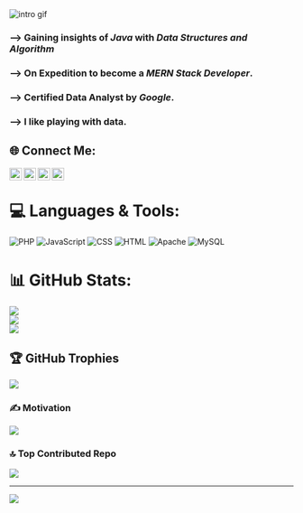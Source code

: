 <div>
	<img alt="intro gif" src="https://github.com/Rohal004/Rohal004/blob/4dddb567db18a7e794bc32d930ba622a900ef572/assests/images/i%E2%80%99m.gif">
</div>
<h3> --> Gaining insights of <em>Java</em> with <em>Data Structures and Algorithm</em></h3>
<h3> --> On Expedition to become a <em>MERN Stack Developer</em>.</h3>
<h3> --> Certified Data Analyst by <em>Google</em>.</h3>
<h3>-->  I like playing with data.</h3>

## 🌐 Connect Me:
<html>
	<body>
	<a href="https://www.facebook.com/soonuu003">
  <img align="left" alt="Rohal's Facebook" width="22px" src="https://cdn.jsdelivr.net/npm/simple-icons@v3/icons/facebook.svg" />
</a>
<a href="https://www.linkedin.com/in/rohal-jamal004">
  <img align="left" alt="Rohal's Linkdein" width="22px" src="https://cdn.jsdelivr.net/npm/simple-icons@v3/icons/linkedin.svg" />
</a>
<a href="https://github.com/Rohal004">
  <img align="left" alt="Rohal's Github" width="22px" src="https://cdn.jsdelivr.net/npm/simple-icons@v3/icons/github.svg" />
</a>
<a href="https://instagram.com/rohal_0o4?igshid=OGQ5ZDc2ODk2ZA==">
  <img align="left" alt="Rohal's Kaggle" width="22px" src="https://cdn.jsdelivr.net/npm/simple-icons@3.1.0/icons/instagram.svg" />
</a>
		<br>
	</body>
	</html>

# 💻 Languages & Tools:
![PHP](https://img.shields.io/badge/php-%23777BB4.svg?style=for-the-badge&logo=php&logoColor=white) ![JavaScript](https://img.shields.io/badge/javascript-%23323330.svg?style=for-the-badge&logo=javascript&logoColor=%23F7DF1E) ![CSS](https://img.shields.io/badge/css3-%231572B6.svg?style=for-the-badge&logo=css3&logoColor=white) ![HTML](https://img.shields.io/badge/html5-%23E34F26.svg?style=for-the-badge&logo=html5&logoColor=white) ![Apache](https://img.shields.io/badge/apache-%23D42029.svg?style=for-the-badge&logo=apache&logoColor=white) ![MySQL](https://img.shields.io/badge/mysql-%2300f.svg?style=for-the-badge&logo=mysql&logoColor=white) 
# 📊 GitHub Stats:
![](https://github-readme-stats.vercel.app/api?username=Rohal004&theme=tokyonight&hide_border=false&include_all_commits=false&count_private=false)<br/>
![](https://github-readme-streak-stats.herokuapp.com/?user=Rohal004&theme=tokyonight&hide_border=false)<br/>
![](https://github-readme-stats.vercel.app/api/top-langs/?username=Rohal004&theme=tokyonight&hide_border=false&include_all_commits=false&count_private=false&layout=compact)

## 🏆 GitHub Trophies
![](https://github-profile-trophy.vercel.app/?username=Rohal004&theme=radical&no-frame=false&no-bg=true&margin-w=4)

### ✍️ Motivation
![](https://quotes-github-readme.vercel.app/api?type=horizontal&theme=radical)

### 🔝 Top Contributed Repo
![](https://github-contributor-stats.vercel.app/api?username=Rohal004&limit=5&theme=dark&combine_all_yearly_contributions=true)

---
[![](https://visitcount.itsvg.in/api?id=Rohal004&icon=0&color=0)](https://visitcount.itsvg.in)

<!-- Proudly created with GPRM ( https://gprm.itsvg.in ) -->
